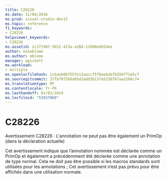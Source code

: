 ```yaml
---
title: C28226
ms.date: 11/04/2016
ms.prod: visual-studio-dev15
ms.topic: reference
f1_keywords:
- C28226
helpviewer_keywords:
- C28226
ms.assetid: 2c1f1987-5012-413a-a268-12880e6024ee
author: mikeblome
ms.author: mblome
manager: wpickett
ms.workload:
- multiple
ms.openlocfilehash: 1cbaab06f55fe11aaccf5f8aebabfb556f71e5cf
ms.sourcegitcommit: 37fb7075b0a65d2add3b137a5230767aa3266c74
ms.translationtype: MT
ms.contentlocale: fr-FR
ms.lasthandoff: 01/02/2019
ms.locfileid: "53937060"
---
```

# <a name="c28226"></a>C28226
Avertissement C28226 : L'annotation ne peut pas être également un PrimOp (dans la déclaration actuelle)

 Cet avertissement indique que l’annotation nommée est déclarée comme un PrimOp et également a précédemment été déclarée comme une annotation de type normal. Cela ne doit pas être possible si les macros standards sont utilisées pour les annotations ; Cet avertissement n’est pas prévu pour être affichés dans une utilisation normale.